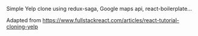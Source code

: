 Simple Yelp clone using redux-saga, Google maps api, react-boilerplate...

Adapted from https://www.fullstackreact.com/articles/react-tutorial-cloning-yelp
